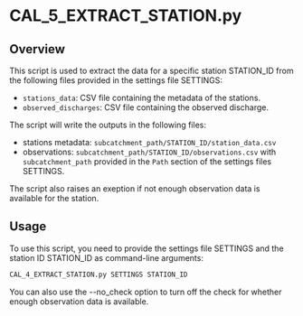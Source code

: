 # CAL_5_EXTRACT_STATION.py

## Overview

This script is used to extract the data for a specific station STATION_ID from the following files provided in the settings file SETTINGS:
- `stations_data`: CSV file containing the metadata of the stations.
- `observed_discharges`: CSV file containing the observed discharge.

The script will write the outputs in the following files:
- stations metadata: `subcatchment_path/STATION_ID/station_data.csv`
- observations: `subcatchment_path/STATION_ID/observations.csv`
with `subcatchment_path` provided in the `Path` section of the settings files SETTINGS.

The script also raises an exeption if not enough observation data is available for the station.
## Usage

To use this script, you need to provide the settings file SETTINGS and the station ID STATION_ID as command-line arguments:

```bash
CAL_4_EXTRACT_STATION.py SETTINGS STATION_ID
```

You can also use the --no_check option to turn off the check for whether enough observation data is available.
